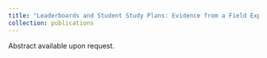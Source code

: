 ```yaml
---
title: "Leaderboards and Student Study Plans: Evidence from a Field Experiment (joint work with Dingyue Liu, Ruth Morales, and Caroline Zhang)"
collection: publications
---
```


Abstract available upon request.
